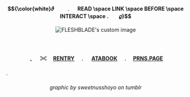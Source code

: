 <!-- level 1: simple bio and stats -->

<div align="center">
<h4 align="center"> $${\color{white}𝜗 　　﹒  　READ \space LINK \space BEFORE \space INTERACT \space .　　𝜚}$$ </h3>

  <img src="https://64.media.tumblr.com/afb286640a8dd4399cb6b142d04e7399/402c7acb253d6c2d-cd/s1280x1920/09d1b8a9d00b803433300def4a0e027ff9ac6703.gifv" alt="FLESHBLADE's custom image"/> 
</div>

　<h4 align="center">﹑　 𓏵 　[RENTRY](https://rentry.co/cptmc)　﹒ 　[ATABOOK](https://cptmc.atabook.org/)　﹒　[PRNS.PAGE](https://pronouns.cc/@LINKEDGUT)　</h3> 　.</h3>

 
 <h6 align="center">graphic by sweetnusshoyo on tumblr</h6>

###
